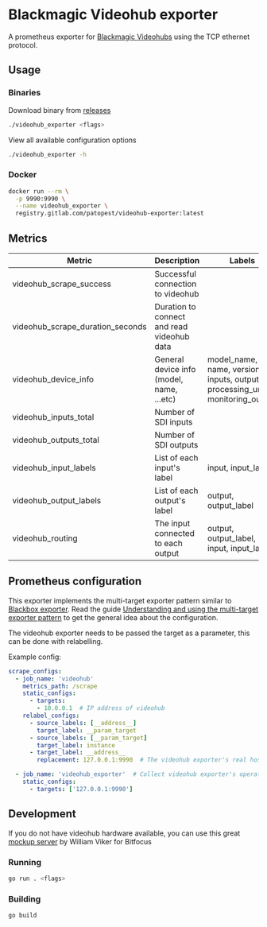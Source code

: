 # Blackmagic Videohub exporter

A prometheus exporter for [Blackmagic Videohubs](https://www.blackmagicdesign.com/products/blackmagicvideohub) using the TCP ethernet protocol.

## Usage

### Binaries

Download binary from [releases](https://gitlab.com/patopest/videohub-exporter/releases)

```bash
./videohub_exporter <flags>
```

View all available configuration options

```bash
./videohub_exporter -h
```

### Docker

```bash
docker run --rm \
  -p 9990:9990 \
  --name videohub_exporter \
  registry.gitlab.com/patopest/videohub-exporter:latest
```

## Metrics

| Metric                           | Description                                | Labels        |
| -------------------------------- | -------------------------------------------| ------------- |
| videohub_scrape_success          | Successful connection to videohub          |               |
| videohub_scrape_duration_seconds | Duration to connect and read videohub data |               |
| videohub_device_info             | General device info (model, name, ...etc)  | model_name, name, version, inputs, outputs, processing_units, monitoring_ouputs |
| videohub_inputs_total            | Number of SDI inputs                       |               |
| videohub_outputs_total           | Number of SDI outputs                      |               |
| videohub_input_labels            | List of each input's label                 | input, input_label |
| videohub_output_labels           | List of each output's label                | output, output_label |
| videohub_routing                 | The input connected to each output         | output, output_label, input, input_label |

## Prometheus configuration

This exporter implements the multi-target exporter pattern similar to [Blackbox exporter](https://github.com/prometheus/blackbox_exporter/tree/master). Read the guide [Understanding and using the multi-target exporter pattern](https://prometheus.io/docs/guides/multi-target-exporter/) to get the general idea about the configuration.

The videohub exporter needs to be passed the target as a parameter, this can be done with relabelling.

Example config:

```yaml
scrape_configs:
  - job_name: 'videohub'
    metrics_path: /scrape
    static_configs:
      - targets:
        - 10.0.0.1  # IP address of videohub
    relabel_configs:
      - source_labels: [__address__]
        target_label: __param_target
      - source_labels: [__param_target]
        target_label: instance
      - target_label: __address__
        replacement: 127.0.0.1:9990  # The videohub exporter's real hostname:port.

  - job_name: 'videohub_exporter'  # Collect videohub exporter's operational metrics.
    static_configs:
      - targets: ['127.0.0.1:9990']
```


## Development

If you do not have videohub hardware available, you can use this great [mockup server](https://github.com/bitfocusas/mockup-bmd-videohub) by William Viker for Bitfocus

### Running

```bash
go run . <flags>
```

### Building

```bash
go build
```